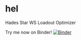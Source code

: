 # hel

Hades Star WS Loadout Optimizer

Try me now on Binder! [![Binder](https://mybinder.org/badge_logo.svg)](https://mybinder.org/v2/gh/Lnk2past/hel/master)
